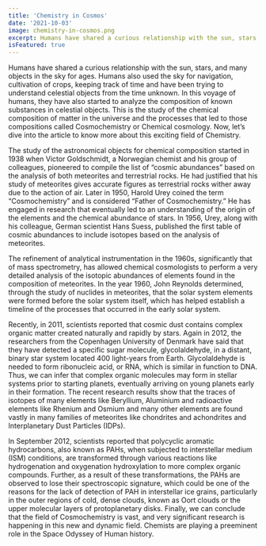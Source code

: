 ```yaml
---
title: 'Chemistry in Cosmos'
date: '2021-10-03'
image: chemistry-in-cosmos.png
excerpt: Humans have shared a curious relationship with the sun, stars, and many objects in the sky for ages. Humans also used the sky for navigation, cultivation of crops, keeping track of time and have been trying to understand celestial objects from the time unknown. In this voyage of humans, they have also started to analyze...
isFeatured: true
---
```


Humans have shared a curious relationship with the sun, stars, and many objects in the sky for ages. Humans also used the sky for navigation, cultivation of crops, keeping track of time and have been trying to understand celestial objects from the time unknown. In this voyage of humans, they have also started to analyze the composition of known substances in celestial objects. This is the study of the chemical composition of matter in the universe and the processes that led to those compositions called Cosmochemistry or Chemical cosmology. Now, let’s dive into the article to know more about this exciting field of Chemistry.

The study of the astronomical objects for chemical composition started in 1938 when Victor Goldschmidt, a Norwegian chemist and his group of colleagues, pioneered to compile the list of “cosmic abundances” based on the analysis of both meteorites and terrestrial rocks. He had justified that his study of meteorites gives accurate figures as terrestrial rocks wither away due to the action of air. Later in 1950, Harold Urey coined the term “Cosmochemistry” and is considered “Father of Cosmochemistry.” He has engaged in research that eventually led to an understanding of the origin of the elements and the chemical abundance of stars. In 1956, Urey, along with his colleague, German scientist Hans Suess, published the first table of cosmic abundances to include isotopes based on the analysis of meteorites.

The refinement of analytical instrumentation in the 1960s, significantly that of mass spectrometry, has allowed chemical cosmologists to perform a very detailed analysis of the isotopic abundances of elements found in the composition of meteorites. In the year 1960, John Reynolds determined, through the study of nuclides in meteorites, that the solar system elements were formed before the solar system itself, which has helped establish a timeline of the processes that occurred in the early solar system.

Recently, in 2011, scientists reported that cosmic dust contains complex organic matter created naturally and rapidly by stars. Again in 2012, the researchers from the Copenhagen University of Denmark have said that they have detected a specific sugar molecule, glycolaldehyde, in a distant, binary star system located 400 light-years from Earth. Glycolaldehyde is needed to form ribonucleic acid, or RNA, which is similar in function to DNA. Thus, we can infer that complex organic molecules may form in stellar systems prior to starting planets, eventually arriving on young planets early in their formation. The recent research results show that the traces of isotopes of many elements like Beryllium, Aluminium and radioactive elements like Rhenium and Osmium and many other elements are found vastly in many families of meteorites like chondrites and achondrites and Interplanetary Dust Particles (IDPs).

In September 2012, scientists reported that polycyclic aromatic hydrocarbons, also known as PAHs, when subjected to interstellar medium (ISM) conditions, are transformed through various reactions like hydrogenation and oxygenation hydroxylation to more complex organic compounds. Further, as a result of these transformations, the PAHs are observed to lose their spectroscopic signature, which could be one of the reasons for the lack of detection of PAH in interstellar ice grains, particularly in the outer regions of cold, dense clouds, known as Oort clouds or the upper molecular layers of protoplanetary disks.
Finally, we can conclude that the field of Cosmochemistry is vast, and very significant research is happening in this new and dynamic field. Chemists are playing a preeminent role in the Space Odyssey of Human history.